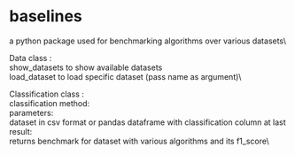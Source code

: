 # baselines
a python package used for benchmarking algorithms over various datasets\

Data class : \
    show_datasets to show available datasets\
    load_dataset to load specific dataset (pass name as argument)\

Classification class :\
    classification method:\
        parameters:\
            dataset in csv format or pandas dataframe with classification column at last\
        result:\
            returns benchmark for dataset with various algorithms and its f1_score\
